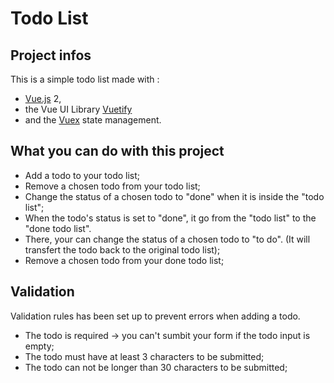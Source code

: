 # Todo List

## Project infos
This is a simple todo list made with : 

- [Vue.js](https://vuejs.org/) 2, 
- the Vue UI Library [Vuetify](https://vuetifyjs.com/en/) 
- and the [Vuex](https://vuex.vuejs.org/) state management.

## What you can do with this project

- Add a todo to your todo list; 
- Remove a chosen todo from your todo list;
- Change the status of a chosen todo to "done" when it is inside the "todo list";
- When the todo's status is set to "done", it go from the "todo list" to the "done todo list".
- There, your can change the status of a chosen todo to "to do". (It will transfert the todo back to the original todo list);
- Remove a chosen todo from your done todo list;

## Validation

Validation rules has been set up to prevent errors when adding a todo.

- The todo is required -> you can't sumbit your form if the todo input is empty;
- The todo must have at least 3 characters to be submitted;
- The todo can not be longer than 30 characters to be submitted;